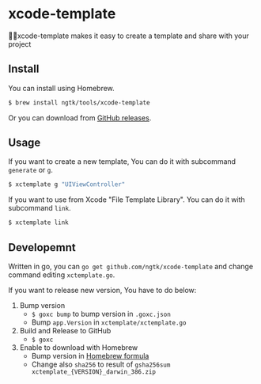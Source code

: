 # xcode-template
👩‍💻xcode-template makes it easy to create a template and share with your project

## Install
You can install using Homebrew.

```sh
$ brew install ngtk/tools/xcode-template
```

Or you can download from [GitHub releases](https://github.com/ngtk/xcode-template/releases).

## Usage
If you want to create a new template, You can do it with subcommand `generate` or `g`.

```sh
$ xctemplate g "UIViewController"
```

If you want to use from Xcode "File Template Library". You can do it with subcommand `link`.

```sh
$ xctemplate link
```


## Developemnt
Written in go, you can `go get github.com/ngtk/xcode-template` and change command editing `xctemplate.go`.

If you want to release new version, You have to do below:

1. Bump version
   - `$ goxc bump` to bump version in `.goxc.json`
   - Bump `app.Version` in `xctemplate/xctemplate.go`
1. Build and Release to GitHub
   - `$ goxc`
1. Enable to download with Homebrew
   - Bump version in [Homebrew formula](https://github.com/ngtk/homebrew-tools/blob/master/Formula/xcode-template.rb)
   - Change also `sha256` to result of `gsha256sum xctemplate_{VERSION}_darwin_386.zip`
